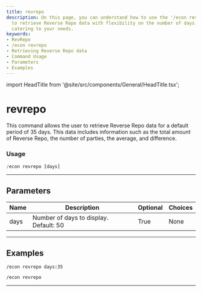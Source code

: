 ```yaml
---
title: revrepo
description: On this page, you can understand how to use the '/econ revrepo' command
  to retrieve Reverse Repo data with flexibility on the number of days, specifically
  catering to your needs.
keywords:
- RevRepo
- /econ revrepo
- Retrieving Reverse Repo data
- Command Usage
- Parameters
- Examples
---
```


import HeadTitle from '@site/src/components/General/HeadTitle.tsx';

<HeadTitle title="revrepo - Economy - Discord - Reference | OpenBB Bot Docs" />

# revrepo

This command allows the user to retrieve Reverse Repo data for a default period of 35 days. This data includes information such as the total amount of Reverse Repo, the number of parties, the average, and difference.

### Usage

```python wordwrap
/econ revrepo [days]
```

---

## Parameters

| Name | Description | Optional | Choices |
| ---- | ----------- | -------- | ------- |
| days | Number of days to display. Default: 50 | True | None |


---

## Examples

```
/econ revrepo days:35
```

```
/econ revrepo
```
---
